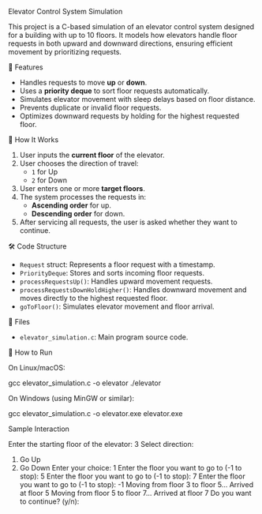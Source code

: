 Elevator Control System Simulation

This project is a C-based simulation of an elevator control system designed for a building with up to 10 floors. It models how elevators handle floor requests in both upward and downward directions, ensuring efficient movement by prioritizing requests.

 🚀 Features

- Handles requests to move **up** or **down**.
- Uses a **priority deque** to sort floor requests automatically.
- Simulates elevator movement with sleep delays based on floor distance.
- Prevents duplicate or invalid floor requests.
- Optimizes downward requests by holding for the highest requested floor.

🧠 How It Works

1. User inputs the **current floor** of the elevator.
2. User chooses the direction of travel:
   - `1` for Up
   - `2` for Down
3. User enters one or more **target floors**.
4. The system processes the requests in:
   - **Ascending order** for up.
   - **Descending order** for down.
5. After servicing all requests, the user is asked whether they want to continue.

🛠️ Code Structure

- `Request` struct: Represents a floor request with a timestamp.
- `PriorityDeque`: Stores and sorts incoming floor requests.
- `processRequestsUp()`: Handles upward movement requests.
- `processRequestsDownHoldHigher()`: Handles downward movement and moves directly to the highest requested floor.
- `goToFloor()`: Simulates elevator movement and floor arrival.

📂 Files

- `elevator_simulation.c`: Main program source code.

🧪 How to Run

On Linux/macOS:

gcc elevator_simulation.c -o elevator
./elevator

On Windows (using MinGW or similar):

gcc elevator_simulation.c -o elevator.exe
elevator.exe


Sample Interaction

 
Enter the starting floor of the elevator: 3
Select direction:
1. Go Up
2. Go Down
Enter your choice: 1
Enter the floor you want to go to (-1 to stop): 5
Enter the floor you want to go to (-1 to stop): 7
Enter the floor you want to go to (-1 to stop): -1
Moving from floor 3 to floor 5...
Arrived at floor 5
Moving from floor 5 to floor 7...
Arrived at floor 7
Do you want to continue? (y/n):
